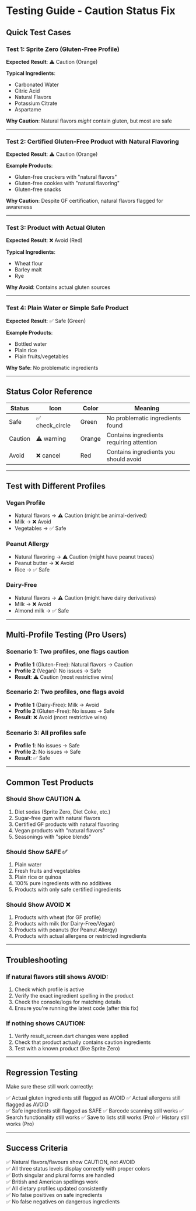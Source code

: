 # Testing Guide - Caution Status Fix

## Quick Test Cases

### Test 1: Sprite Zero (Gluten-Free Profile)
**Expected Result**: ⚠️ Caution (Orange)

**Typical Ingredients**:
- Carbonated Water
- Citric Acid
- Natural Flavors
- Potassium Citrate
- Aspartame

**Why Caution**: Natural flavors *might* contain gluten, but most are safe

---

### Test 2: Certified Gluten-Free Product with Natural Flavoring
**Expected Result**: ⚠️ Caution (Orange)

**Example Products**:
- Gluten-free crackers with "natural flavors"
- Gluten-free cookies with "natural flavoring"
- Gluten-free snacks

**Why Caution**: Despite GF certification, natural flavors flagged for awareness

---

### Test 3: Product with Actual Gluten
**Expected Result**: ❌ Avoid (Red)

**Typical Ingredients**:
- Wheat flour
- Barley malt
- Rye

**Why Avoid**: Contains actual gluten sources

---

### Test 4: Plain Water or Simple Safe Product
**Expected Result**: ✅ Safe (Green)

**Example Products**:
- Bottled water
- Plain rice
- Plain fruits/vegetables

**Why Safe**: No problematic ingredients

---

## Status Color Reference

| Status | Icon | Color | Meaning |
|--------|------|-------|---------|
| Safe | ✅ check_circle | Green | No problematic ingredients found |
| Caution | ⚠️ warning | Orange | Contains ingredients requiring attention |
| Avoid | ❌ cancel | Red | Contains ingredients you should avoid |

---

## Test with Different Profiles

### Vegan Profile
- Natural flavors → ⚠️ Caution (might be animal-derived)
- Milk → ❌ Avoid
- Vegetables → ✅ Safe

### Peanut Allergy
- Natural flavoring → ⚠️ Caution (might have peanut traces)
- Peanut butter → ❌ Avoid
- Rice → ✅ Safe

### Dairy-Free
- Natural flavors → ⚠️ Caution (might have dairy derivatives)
- Milk → ❌ Avoid
- Almond milk → ✅ Safe

---

## Multi-Profile Testing (Pro Users)

### Scenario 1: Two profiles, one flags caution
- **Profile 1** (Gluten-Free): Natural flavors → Caution
- **Profile 2** (Vegan): No issues → Safe
- **Result**: ⚠️ Caution (most restrictive wins)

### Scenario 2: Two profiles, one flags avoid
- **Profile 1** (Dairy-Free): Milk → Avoid
- **Profile 2** (Gluten-Free): No issues → Safe
- **Result**: ❌ Avoid (most restrictive wins)

### Scenario 3: All profiles safe
- **Profile 1**: No issues → Safe
- **Profile 2**: No issues → Safe
- **Result**: ✅ Safe

---

## Common Test Products

### Should Show CAUTION ⚠️
1. Diet sodas (Sprite Zero, Diet Coke, etc.)
2. Sugar-free gum with natural flavors
3. Certified GF products with natural flavoring
4. Vegan products with "natural flavors"
5. Seasonings with "spice blends"

### Should Show SAFE ✅
1. Plain water
2. Fresh fruits and vegetables
3. Plain rice or quinoa
4. 100% pure ingredients with no additives
5. Products with only safe certified ingredients

### Should Show AVOID ❌
1. Products with wheat (for GF profile)
2. Products with milk (for Dairy-Free/Vegan)
3. Products with peanuts (for Peanut Allergy)
4. Products with actual allergens or restricted ingredients

---

## Troubleshooting

### If natural flavors still shows AVOID:
1. Check which profile is active
2. Verify the exact ingredient spelling in the product
3. Check the console/logs for matching details
4. Ensure you're running the latest code (after this fix)

### If nothing shows CAUTION:
1. Verify result_screen.dart changes were applied
2. Check that product actually contains caution ingredients
3. Test with a known product (like Sprite Zero)

---

## Regression Testing

Make sure these still work correctly:

✅ Actual gluten ingredients still flagged as AVOID
✅ Actual allergens still flagged as AVOID  
✅ Safe ingredients still flagged as SAFE
✅ Barcode scanning still works
✅ Search functionality still works
✅ Save to lists still works (Pro)
✅ History still works (Pro)

---

## Success Criteria

✅ Natural flavors/flavours show CAUTION, not AVOID  
✅ All three status levels display correctly with proper colors  
✅ Both singular and plural forms are handled  
✅ British and American spellings work  
✅ All dietary profiles updated consistently  
✅ No false positives on safe ingredients  
✅ No false negatives on dangerous ingredients
